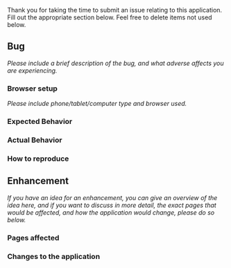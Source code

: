 Thank you for taking the time to submit an issue relating to this application.
Fill out the appropriate section below. Feel free to delete items not
used below.

## Bug

_Please include a brief description of the bug, and what adverse affects you are
experiencing._

### Browser setup

_Please include phone/tablet/computer type and browser used._

### Expected Behavior

### Actual Behavior

### How to reproduce

## Enhancement

_If you have an idea for an enhancement, you can give an overview of the idea here, and if you want to discuss in more detail, the exact pages that would be affected, and how the application would change, please do so below._

### Pages affected
### Changes to the application
